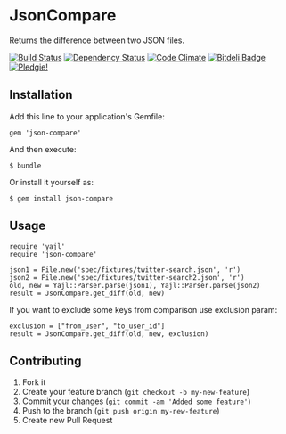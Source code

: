# JsonCompare

Returns the difference between two JSON files.

[![Build Status](http://travis-ci.org/a2design-company/json-compare.png?branch=master)](http://travis-ci.org/a2design-company/json-compare)
[![Dependency Status](https://gemnasium.com/a2design-company/json-compare.png?travis)](https://gemnasium.com/a2design-company/json-compare)
[![Code Climate](https://codeclimate.com/badge.png)](https://codeclimate.com/github/a2design-company/json-compare)
[![Bitdeli Badge](https://d2weczhvl823v0.cloudfront.net/a2design-company/json-compare/trend.png)](https://bitdeli.com/free "Bitdeli Badge")
[![Pledgie!](https://pledgie.com/campaigns/25182.png?skin_name=chrome)](https://pledgie.com/campaigns/25182)

## Installation

Add this line to your application's Gemfile:

    gem 'json-compare'

And then execute:

    $ bundle

Or install it yourself as:

    $ gem install json-compare

## Usage

    require 'yajl'
    require 'json-compare'

    json1 = File.new('spec/fixtures/twitter-search.json', 'r')
    json2 = File.new('spec/fixtures/twitter-search2.json', 'r')
    old, new = Yajl::Parser.parse(json1), Yajl::Parser.parse(json2)
    result = JsonCompare.get_diff(old, new)

If you want to exclude some keys from comparison use exclusion param:

    exclusion = ["from_user", "to_user_id"]
    result = JsonCompare.get_diff(old, new, exclusion)

## Contributing

1. Fork it
2. Create your feature branch (`git checkout -b my-new-feature`)
3. Commit your changes (`git commit -am 'Added some feature'`)
4. Push to the branch (`git push origin my-new-feature`)
5. Create new Pull Request
